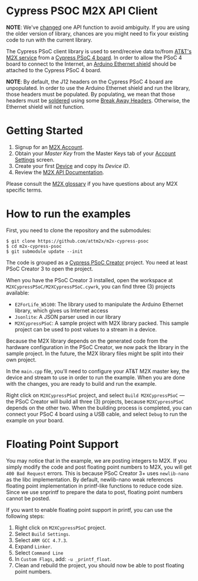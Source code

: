 Cypress PSOC M2X API Client
========================

**NOTE**: We've [changed](https://github.com/attm2x/m2x-cypress-psoc/commit/cbf291d11745fd1c6f3f0b00bd59ea4cab6d8279) one API function to avoid ambiguity. If you are using the older version of library, chances are you might need to fix your existing code to run with the current library.

The Cypress PSoC client library is used to send/receive data to/from [AT&amp;T's M2X service](https://m2x.att.com/) from a [Cypress PSoC 4 board](http://cypress.com/go/CY8CKIT-042). In order to allow the PSoC 4 board to connect to the Internet, an [Arduino Ethernet shield](http://arduino.cc/en/Main/ArduinoEthernetShield) should be attached to the Cypress PSoC 4 board.

**NOTE**: By default, the J12 headers on the Cypress PSoC 4 board are unpopulated. In order to use the Arduino Ethernet shield and run the library, those headers must be populated. By populating, we mean that those headers must be [soldered](https://learn.sparkfun.com/tutorials/how-to-solder---through-hole-soldering) using some [Break Away Headers](https://www.sparkfun.com/products/116). Otherwise, the Ethernet shield will not function.

Getting Started
==========================
1. Signup for an [M2X Account](https://m2x.att.com/signup).
2. Obtain your _Master Key_ from the Master Keys tab of your [Account Settings](https://m2x.att.com/account) screen.
2. Create your first [Device](https://m2x.att.com/devices) and copy its _Device ID_.
3. Review the [M2X API Documentation](https://m2x.att.com/developer/documentation/overview).

Please consult the [M2X glossary](https://m2x.att.com/developer/documentation/glossary) if you have questions about any M2X specific terms.

How to run the examples
=======================

First, you need to clone the repository and the submodules:

```
$ git clone https://github.com/attm2x/m2x-cypress-psoc
$ cd m2x-cypress-psoc
$ git submodule update --init
```

The code is grouped as a [Cypress PSoC Creator](http://www.cypress.com/psoccreator/) project. You need at least PSoC Creator 3 to open the project.

When you have the PSoC Creator 3 installed, open the workspace at `M2XCypressPSoC/M2XCypressPSoC.cywrk`, you can find three (3) projects available:

* `E2ForLife_W5100`: The library used to manipulate the Arduino Ethernet library, which gives us Internet access
* `Jsonlite`: A JSON parser used in our library
* `M2XCypressPSoC`: A sample project with M2X library packed. This sample project can be used to post values to a stream in a device.

Because the M2X library depends on the generated code from the hardware configuration in the PSoC Creator, we now pack the library in the sample project. In the future, the M2X library files might be split into their own project.

In the `main.cpp` file, you'll need to configure your AT&amp;T M2X master key, the device and stream to use in order to run the example. When you are done with the changes, you are ready to build and run the example.

Right click on `M2XCypressPSoC` project, and select `Build M2XCypressPSoC` — the PSoC Creator will build all three (3) projects, because `M2XCypressPSoC` depends on the other two. When the building process is completed, you can connect your PSoC 4 board using a USB cable, and select `Debug` to run the example on your board.

Floating Point Support
======================

You may notice that in the example, we are posting integers to M2X. If you simply modify the code and post floating point numbers to M2X, you will get `400 Bad Request` errors. This is because PSoC Creator 3+ uses `newlib-nano` as the libc implementation. By default, newlib-nano weak references floating point implementation in printf-like functions to reduce code size. Since we use snprintf to prepare the data to post, floating point numbers cannot be posted.

If you want to enable floating point support in printf, you can use the following steps:

1. Right click on `M2XCypressPSoC` project.
2. Select `Build Settings`.
3. Select `ARM GCC 4.7.3`.
4. Expand `Linker`.
5. Select `Command Line`
6. In `Custom Flags`, add: `-u _printf_float`.
7. Clean and rebuild the project, you should now be able to post floating point numbers.
